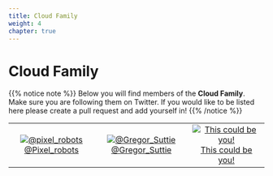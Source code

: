 ```yaml
---
title: Cloud Family
weight: 4
chapter: true
---
```


# **Cloud Family**

{{% notice note %}}
Below you will find members of the **Cloud Family**. Make sure you are following them on Twitter. If you would like to be listed here please create a pull request and add yourself in!
{{% /notice %}}


| | | |
|:-------------------------:|:-------------------------:|:-------------------------:|
|[![@pixel_robots](/images/family/pixelrobots.png?width=10pc)](https://twitter.com/Pixel_Robots "@pixel_Robots") [@Pixel_robots](https://twitter.com/Pixel_Robots)|  [![@Gregor_Suttie](/images/family/user-512.png?width=10pc)](https://twitter.com/gregor_suttie "@Gregor_Suttie") [@Gregor_Suttie](https://twitter.com/gregor_suttie)|[![This could be you!](/images/family/user-512.png?width=10pc)](https://twitter.com/ "This could be you!") [This could be you!](https://twitter.com/)|


